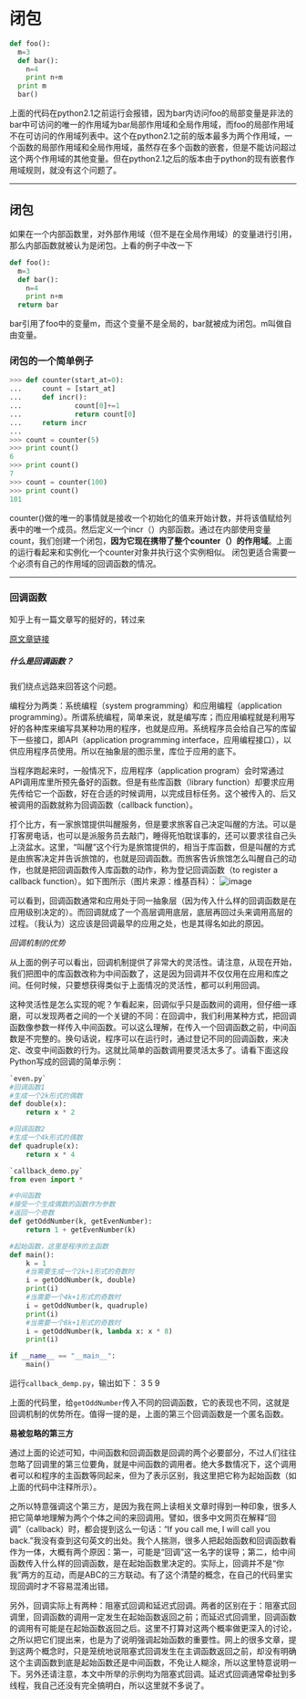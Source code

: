 # 闭包

```python
def foo():
  m=3
  def bar():
    n=4
    print n+m
  print m
  bar()
```
上面的代码在python2.1之前运行会报错，因为bar内访问foo的局部变量是非法的
bar中可访问的唯一的作用域为bar局部作用域和全局作用域，而foo的局部作用域不在可访问的作用域列表中。这个在python2.1之前的版本最多为两个作用域，一个函数的局部作用域和全局作用域，虽然存在多个函数的嵌套，但是不能访问超过这个两个作用域的其他变量。但在python2.1之后的版本由于python的现有嵌套作用域规则，就没有这个问题了。

---
## 闭包
如果在一个内部函数里，对外部作用域（但不是在全局作用域）的变量进行引用，那么内部函数就被认为是闭包。上看的例子中改一下
```python
def foo():
  m=3
  def bar():
    n=4
    print n+m
  return bar
```
bar引用了foo中的变量m，而这个变量不是全局的，bar就被成为闭包。m叫做自由变量。

### 闭包的一个简单例子

```python
>>> def counter(start_at=0):
...     count = [start_at]
...     def incr():
...             count[0]+=1
...             return count[0]
...     return incr
...
>>> count = counter(5)
>>> print count()
6
>>> print count()
7
>>> count = counter(100)
>>> print count()
101
```
counter()做的唯一的事情就是接收一个初始化的值来开始计数，并将该值赋给列表中的唯一个成员。然后定义一个incr（）内部函数。通过在内部使用变量count，我们创建一个闭包，**因为它现在携带了整个counter（）的作用域**。上面的运行看起来和实例化一个counter对象并执行这个实例相似。
闭包更适合需要一个必须有自己的作用域的回调函数的情况。

---

### 回调函数
知乎上有一篇文章写的挺好的，转过来


[原文章链接](https://www.zhihu.com/question/19801131/answer/27459821)


##### 什么是回调函数？

我们绕点远路来回答这个问题。

编程分为两类：系统编程（system programming）和应用编程（application programming）。所谓系统编程，简单来说，就是编写库；而应用编程就是利用写好的各种库来编写具某种功用的程序，也就是应用。系统程序员会给自己写的库留下一些接口，即API（application programming interface，应用编程接口），以供应用程序员使用。所以在抽象层的图示里，库位于应用的底下。

当程序跑起来时，一般情况下，应用程序（application program）会时常通过API调用库里所预先备好的函数。但是有些库函数（library function）却要求应用先传给它一个函数，好在合适的时候调用，以完成目标任务。这个被传入的、后又被调用的函数就称为回调函数（callback function）。

打个比方，有一家旅馆提供叫醒服务，但是要求旅客自己决定叫醒的方法。可以是打客房电话，也可以是派服务员去敲门，睡得死怕耽误事的，还可以要求往自己头上浇盆水。这里，“叫醒”这个行为是旅馆提供的，相当于库函数，但是叫醒的方式是由旅客决定并告诉旅馆的，也就是回调函数。而旅客告诉旅馆怎么叫醒自己的动作，也就是把回调函数传入库函数的动作，称为登记回调函数（to register a callback function）。如下图所示（图片来源：维基百科）：
![image](https://pic1.zhimg.com/0ef3106510e2e1630eb49744362999f8_b.jpg)

可以看到，回调函数通常和应用处于同一抽象层（因为传入什么样的回调函数是在应用级别决定的）。而回调就成了一个高层调用底层，底层再回过头来调用高层的过程。（我认为）这应该是回调最早的应用之处，也是其得名如此的原因。

_回调机制的优势_

从上面的例子可以看出，回调机制提供了非常大的灵活性。请注意，从现在开始，我们把图中的库函数改称为中间函数了，这是因为回调并不仅仅用在应用和库之间。任何时候，只要想获得类似于上面情况的灵活性，都可以利用回调。

这种灵活性是怎么实现的呢？乍看起来，回调似乎只是函数间的调用，但仔细一琢磨，可以发现两者之间的一个关键的不同：在回调中，我们利用某种方式，把回调函数像参数一样传入中间函数。可以这么理解，在传入一个回调函数之前，中间函数是不完整的。换句话说，程序可以在运行时，通过登记不同的回调函数，来决定、改变中间函数的行为。这就比简单的函数调用要灵活太多了。请看下面这段Python写成的回调的简单示例：

```python
`even.py`
#回调函数1
#生成一个2k形式的偶数
def double(x):
    return x * 2

#回调函数2
#生成一个4k形式的偶数
def quadruple(x):
    return x * 4

`callback_demo.py`
from even import *

#中间函数
#接受一个生成偶数的函数作为参数
#返回一个奇数
def getOddNumber(k, getEvenNumber):
    return 1 + getEvenNumber(k)

#起始函数，这里是程序的主函数
def main():    
    k = 1
    #当需要生成一个2k+1形式的奇数时
    i = getOddNumber(k, double)
    print(i)
    #当需要一个4k+1形式的奇数时
    i = getOddNumber(k, quadruple)
    print(i)
    #当需要一个8k+1形式的奇数时
    i = getOddNumber(k, lambda x: x * 8)
    print(i)

if __name__ == "__main__":
    main()
```
运行`callback_demp.py`，输出如下：
3
5
9

上面的代码里，给`getOddNumber`传入不同的回调函数，它的表现也不同，这就是回调机制的优势所在。值得一提的是，上面的第三个回调函数是一个匿名函数。

**易被忽略的第三方**

通过上面的论述可知，中间函数和回调函数是回调的两个必要部分，不过人们往往忽略了回调里的第三位要角，就是中间函数的调用者。绝大多数情况下，这个调用者可以和程序的主函数等同起来，但为了表示区别，我这里把它称为起始函数（如上面的代码中注释所示）。

之所以特意强调这个第三方，是因为我在网上读相关文章时得到一种印象，很多人把它简单地理解为两个个体之间的来回调用。譬如，很多中文网页在解释“回调”（callback）时，都会提到这么一句话：“If you call me, I will call you back.”我没有查到这句英文的出处。我个人揣测，很多人把起始函数和回调函数看作为一体，大概有两个原因：第一，可能是“回调”这一名字的误导；第二，给中间函数传入什么样的回调函数，是在起始函数里决定的。实际上，回调并不是“你我”两方的互动，而是ABC的三方联动。有了这个清楚的概念，在自己的代码里实现回调时才不容易混淆出错。

另外，回调实际上有两种：阻塞式回调和延迟式回调。两者的区别在于：阻塞式回调里，回调函数的调用一定发生在起始函数返回之前；而延迟式回调里，回调函数的调用有可能是在起始函数返回之后。这里不打算对这两个概率做更深入的讨论，之所以把它们提出来，也是为了说明强调起始函数的重要性。网上的很多文章，提到这两个概念时，只是笼统地说阻塞式回调发生在主调函数返回之前，却没有明确这个主调函数到底是起始函数还是中间函数，不免让人糊涂，所以这里特意说明一下。另外还请注意，本文中所举的示例均为阻塞式回调。延迟式回调通常牵扯到多线程，我自己还没有完全搞明白，所以这里就不多说了。
